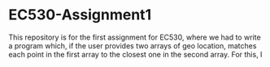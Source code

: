 # EC530-Assignment1
This repository is for the first assignment for EC530, where we had to write a program which, if the user provides two arrays of geo location, matches each point in the first array to the closest one in the second array. For this, I 
